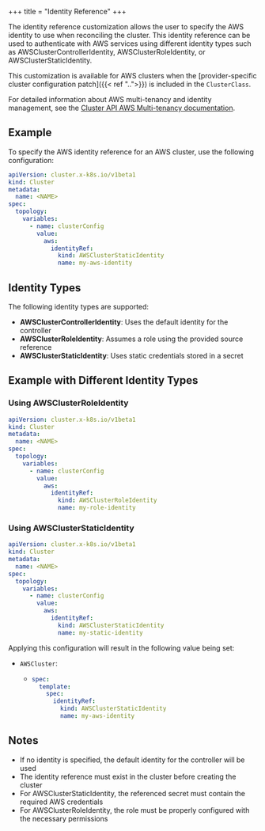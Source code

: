 +++
title = "Identity Reference"
+++

The identity reference customization allows the user to specify the AWS identity to use when reconciling the cluster.
This identity reference can be used to authenticate with AWS services using different identity types such as
AWSClusterControllerIdentity, AWSClusterRoleIdentity, or AWSClusterStaticIdentity.

This customization is available for AWS clusters when the
[provider-specific cluster configuration patch]({{< ref "..">}}) is included in the `ClusterClass`.

For detailed information about AWS multi-tenancy and identity management, see the
[Cluster API AWS Multi-tenancy documentation](https://cluster-api-aws.sigs.k8s.io/topics/multitenancy).

## Example

To specify the AWS identity reference for an AWS cluster, use the following configuration:

```yaml
apiVersion: cluster.x-k8s.io/v1beta1
kind: Cluster
metadata:
  name: <NAME>
spec:
  topology:
    variables:
      - name: clusterConfig
        value:
          aws:
            identityRef:
              kind: AWSClusterStaticIdentity
              name: my-aws-identity
```

## Identity Types

The following identity types are supported:

- **AWSClusterControllerIdentity**: Uses the default identity for the controller
- **AWSClusterRoleIdentity**: Assumes a role using the provided source reference
- **AWSClusterStaticIdentity**: Uses static credentials stored in a secret

## Example with Different Identity Types

### Using AWSClusterRoleIdentity

```yaml
apiVersion: cluster.x-k8s.io/v1beta1
kind: Cluster
metadata:
  name: <NAME>
spec:
  topology:
    variables:
      - name: clusterConfig
        value:
          aws:
            identityRef:
              kind: AWSClusterRoleIdentity
              name: my-role-identity
```

### Using AWSClusterStaticIdentity

```yaml
apiVersion: cluster.x-k8s.io/v1beta1
kind: Cluster
metadata:
  name: <NAME>
spec:
  topology:
    variables:
      - name: clusterConfig
        value:
          aws:
            identityRef:
              kind: AWSClusterStaticIdentity
              name: my-static-identity
```

Applying this configuration will result in the following value being set:

- `AWSCluster`:

  - ```yaml
    spec:
      template:
        spec:
          identityRef:
            kind: AWSClusterStaticIdentity
            name: my-aws-identity
    ```

## Notes

- If no identity is specified, the default identity for the controller will be used
- The identity reference must exist in the cluster before creating the cluster
- For AWSClusterStaticIdentity, the referenced secret must contain the required AWS credentials
- For AWSClusterRoleIdentity, the role must be properly configured with the necessary permissions

